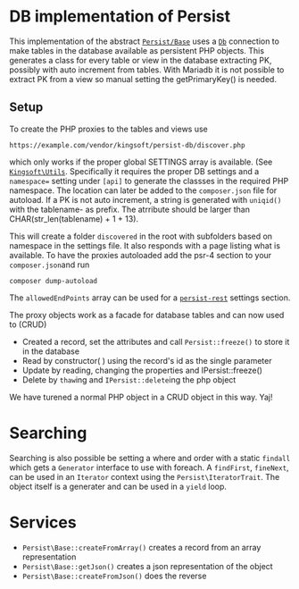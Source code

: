 # DB implementation of Persist
This implementation of the abstract [`Persist/Base`](https://github.com/theking2/kingsoft-persist) uses a [`Db`](https://github.com/theking2/kingsoft-db) connection to make tables in the database available as persistent PHP objects. This generates a class for every table or view in the database extracting PK, possibly with auto increment from tables. With Mariadb it is not possible to extract PK from a view so manual setting the getPrimaryKey() is needed.

## Setup
To create the PHP proxies to the tables and views use
```
https://example.com/vendor/kingsoft/persist-db/discover.php
```
which only works if the proper global SETTINGS array is available. (See [`Kingsoft\Utils`](https://github.com/theking2/kingsoft-utils). Specifically it requires the proper DB settings and a `namespace=` setting under `[api]` to generate the classses in the required PHP namespace. The location can later be added to the `composer.json` file for autoload. 
If a PK is not auto increment, a string is generated with `uniqid()` with the tablename- as prefix. The atrribute should be larger than CHAR(str_len(tablename) + 1 + 13). 

This will create a folder `discovered` in the root with subfolders based on namespace in the settings file. It also responds with a page listing what is available. To have the proxies autoloaded add the psr-4 section to your `composer.json`and run 
```
composer dump-autoload
```
The `allowedEndPoints` array can be used for a [`persist-rest`](https://github.com/theking2/kingsoft-persist-rest) settings section. 

The proxy objects work as a facade for database tables and can now used to (CRUD)
 * Created a record, set the attributes and call `Persist::freeze()` to store it in the database
 * Read by constructor(  ) using the record's id as the single parameter
 * Update by reading, changing the properties and IPersist::freeze()
 * Delete by `thaw`ing and  `IPersist::delete`ing the php object

We have turened a normal PHP object in a CRUD object in this way. Yaj!

# Searching
Searching is also possible be setting a where and order with a static `findall` which gets a `Generator` interface to use with foreach. A `findFirst`, `fineNext`, can be used in an `Iterator` context using the `Persist\IteratorTrait`. The object itself is a generater and can be used in a `yield` loop. 

# Services
 * `Persist\Base::createFromArray()` creates a record from an array representation
 * `Persist\Base::getJson()` creates a json representation of the object
 * `Persist\Base::createFromJson()` does the reverse
